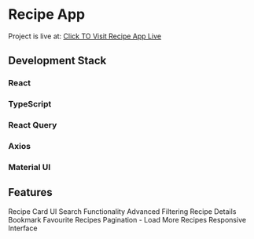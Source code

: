 # Recipe App

Project is live at: [Click TO Visit Recipe App Live](https://recipeinfoapp.netlify.app/)

## Development Stack
### React
### TypeScript
### React Query
### Axios
### Material UI

## Features
Recipe Card UI
Search Functionality
Advanced Filtering
Recipe Details
Bookmark Favourite Recipes 
Pagination - Load More Recipes
Responsive Interface
